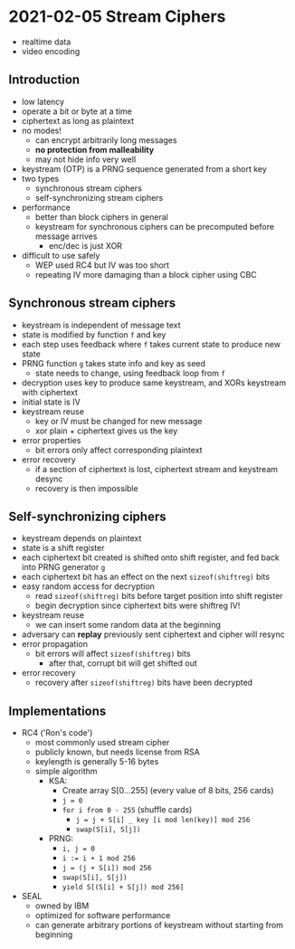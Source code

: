 # 2021-02-05 Stream Ciphers

* realtime data
* video encoding

## Introduction
* low latency
* operate a bit or byte at a time
* ciphertext as long as plaintext
* no modes!
  * can encrypt arbitrarily long messages
  * **no protection from malleability**
  * may not hide info very well
* keystream (OTP) is a PRNG sequence generated from a short key
* two types
  * synchronous stream ciphers
  * self-synchronizing stream ciphers
* performance
  * better than block ciphers in general
  * keystream for synchronous ciphers can be precomputed before message arrives
    * enc/dec is just XOR
* difficult to use safely
  * WEP used RC4 but IV was too short
  * repeating IV more damaging than a block cipher using CBC


## Synchronous stream ciphers

* keystream is independent of message text
* state is modified by function `f` and key
* each step uses feedback where `f` takes current state to produce new state
* PRNG function `g` takes state info and key as seed
  * state needs to change, using feedback loop from `f`
* decryption uses key to produce same keystream, and XORs keystream with ciphertext 
* initial state is IV
* keystream reuse
  * key or IV must be changed for new message
  * xor plain + ciphertext gives us the key 
* error properties
  * bit errors only affect corresponding plaintext
* error recovery
  * if a section of ciphertext is lost, ciphertext stream and keystream desync
  * recovery is then impossible
  
## Self-synchronizing ciphers
* keystream depends on plaintext
* state is a shift register
* each ciphertext bit created is shifted onto shift register, and fed back into PRNG generator `g`
* each ciphertext bit has an effect on the next `sizeof(shiftreg)` bits
* easy random access for decryption
  * read `sizeof(shiftreg)` bits before target position into shift register
  * begin decryption since ciphertext bits were shiftreg IV!
* keystream reuse
  * we can insert some random data at the beginning
* adversary can **replay** previously sent ciphertext and cipher will resync
* error propagation
  * bit errors will affect `sizeof(shiftreg)` bits
    * after that, corrupt bit will get shifted out
* error recovery
  * recovery after `sizeof(shiftreg)` bits have been decrypted


## Implementations

* RC4 ('Ron's code')
  * most commonly used stream cipher
  * publicly known, but needs license from RSA
  * keylength is generally 5-16 bytes
  * simple algorithm
    * KSA: 
      * Create array S[0...255] (every value of 8 bits, 256 cards)
      * `j = 0`
      * `for i from 0 - 255` (shuffle cards)
        * `j = j + S[i] _ key [i mod len(key)] mod 256`
        * `swap(S[i], S[j])`
    * PRNG:
      * `i, j = 0`
      * `i := i + 1 mod 256`
      * `j = (j + S[i]) mod 256`
      * `swap(S[i], S[j])`
      * `yield S[(S[i] + S[j]) mod 256]`
* SEAL
  * owned by IBM
  * optimized for software performance
  * can generate arbitrary portions of keystream without starting from beginning

  